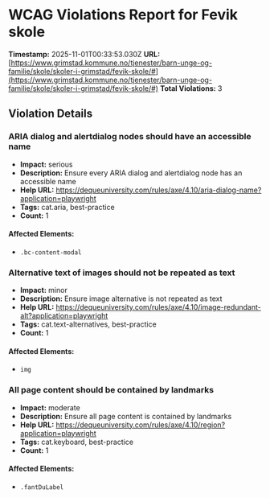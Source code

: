 # WCAG Violations Report for Fevik skole

**Timestamp:** 2025-11-01T00:33:53.030Z
**URL:** [https://www.grimstad.kommune.no/tjenester/barn-unge-og-familie/skole/skoler-i-grimstad/fevik-skole/#](https://www.grimstad.kommune.no/tjenester/barn-unge-og-familie/skole/skoler-i-grimstad/fevik-skole/#)
**Total Violations:** 3

## Violation Details

### ARIA dialog and alertdialog nodes should have an accessible name

- **Impact:** serious
- **Description:** Ensure every ARIA dialog and alertdialog node has an accessible name
- **Help URL:** https://dequeuniversity.com/rules/axe/4.10/aria-dialog-name?application=playwright
- **Tags:** cat.aria, best-practice
- **Count:** 1

#### Affected Elements:

- `.bc-content-modal`

### Alternative text of images should not be repeated as text

- **Impact:** minor
- **Description:** Ensure image alternative is not repeated as text
- **Help URL:** https://dequeuniversity.com/rules/axe/4.10/image-redundant-alt?application=playwright
- **Tags:** cat.text-alternatives, best-practice
- **Count:** 1

#### Affected Elements:

- `img`

### All page content should be contained by landmarks

- **Impact:** moderate
- **Description:** Ensure all page content is contained by landmarks
- **Help URL:** https://dequeuniversity.com/rules/axe/4.10/region?application=playwright
- **Tags:** cat.keyboard, best-practice
- **Count:** 1

#### Affected Elements:

- `.fantDuLabel`
